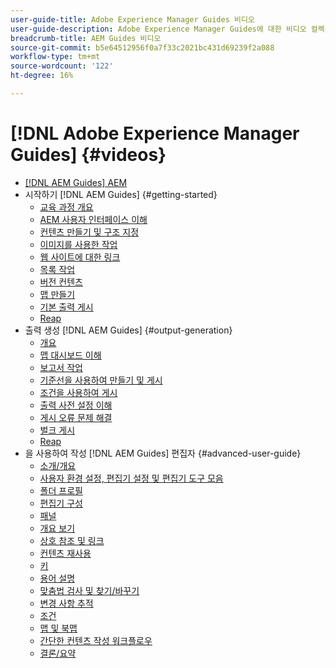 ```yaml
---
user-guide-title: Adobe Experience Manager Guides 비디오
user-guide-description: Adobe Experience Manager Guides에 대한 비디오 컬렉션입니다.
breadcrumb-title: AEM Guides 비디오
source-git-commit: b5e64512956f0a7f33c2021bc431d69239f2a088
workflow-type: tm+mt
source-wordcount: '122'
ht-degree: 16%

---
```



# [!DNL Adobe Experience Manager Guides] {#videos}

+ [[!DNL AEM Guides] AEM](overview.md)
+ 시작하기 [!DNL AEM Guides] {#getting-started}
   + [교육 과정 개요](./course-1/overview.md)
   + [AEM 사용자 인터페이스 이해](./course-1/understanding-the-aem-user-interface.md)
   + [컨텐츠 만들기 및 구조 지정](./course-1/creating-and-structuring-content.md)
   + [이미지를 사용한 작업](./course-1/working-with-images.md)
   + [웹 사이트에 대한 링크](./course-1/linking-to-websites.md)
   + [목록 작업](./course-1/working-with-lists.md)
   + [버전 컨텐츠](./course-1/versioning-content.md)
   + [맵 만들기](./course-1/creating-a-map.md)
   + [기본 출력 게시](./course-1/publishing-default-output.md)
   + [Reap](./course-1/recap.md)
+ 출력 생성 [!DNL AEM Guides] {#output-generation}
   + [개요](./course-2/overview.md)
   + [맵 대시보드 이해](./course-2/introduction-to-the-map-dashboard.md)
   + [보고서 작업](./course-2/working-with-reports.md)
   + [기준선을 사용하여 만들기 및 게시](./course-2/creating-and-publishing-with-baselines.md)
   + [조건을 사용하여 게시](./course-2/publishing-with-conditions.md)
   + [출력 사전 설정 이해](./course-2/output-presets.md)
   + [게시 오류 문제 해결](./course-2/troubleshooting-publishing-errors.md)
   + [벌크 게시](./course-2/bulk-publishing.md)
   + [Reap](./course-2/recap.md)
+ 을 사용하여 작성 [!DNL AEM Guides] 편집자 {#advanced-user-guide}
   + [소개/개요](./course-3/overview.md)
   + [사용자 환경 설정, 편집기 설정 및 편집기 도구 모음](./course-3/user-settings-preferences-toolbars.md)
   + [폴더 프로필](./course-3/folder-profiles.md)
   + [편집기 구성](./course-3/editor-configuration.md)
   + [패널](./course-3/panels.md)
   + [개요 보기](./course-3/outline-view.md)
   + [상호 참조 및 링크](./course-3/cross-references-and-links.md)
   + [컨텐츠 재사용](./course-3/content-reuse.md)
   + [키](./course-3/keys.md)
   + [용어 설명](./course-3/glossary.md)
   + [맞춤법 검사 및 찾기/바꾸기](./course-3/spell-check.md)
   + [변경 사항 추적](./course-3/track-changes.md)
   + [조건](./course-3/conditions.md)
   + [맵 및 북맵](./course-3/maps-and-bookmaps.md)
   + [간단한 컨텐츠 작성 워크플로우](./course-3/simple-content-creation-workflows.md)
   + [결론/요약](./course-3/recap.md)
